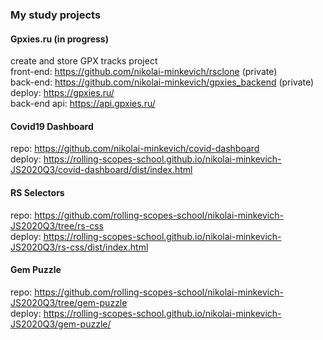 ### My study projects
#### Gpxies.ru (in progress)
create and store GPX tracks project  \
front-end: https://github.com/nikolai-minkevich/rsclone (private) \
back-end: https://github.com/nikolai-minkevich/gpxies_backend (private) \
deploy: https://gpxies.ru/ \
back-end api: https://api.gpxies.ru/
#### Covid19 Dashboard
repo: https://github.com/nikolai-minkevich/covid-dashboard \
deploy: https://rolling-scopes-school.github.io/nikolai-minkevich-JS2020Q3/covid-dashboard/dist/index.html
#### RS Selectors
repo: https://github.com/rolling-scopes-school/nikolai-minkevich-JS2020Q3/tree/rs-css \
deploy: https://rolling-scopes-school.github.io/nikolai-minkevich-JS2020Q3/rs-css/dist/index.html
#### Gem Puzzle
repo: https://github.com/rolling-scopes-school/nikolai-minkevich-JS2020Q3/tree/gem-puzzle \
deploy: https://rolling-scopes-school.github.io/nikolai-minkevich-JS2020Q3/gem-puzzle/
